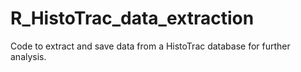 # R_HistoTrac_data_extraction
Code to extract and save data from a HistoTrac database for further analysis.
